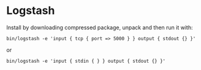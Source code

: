 Logstash
=========

Install by downloading compressed package, unpack and then run it with:

```
bin/logstash -e 'input { tcp { port => 5000 } } output { stdout {} }'
```

or 

```
bin/logstash -e 'input { stdin { } } output { stdout {} }'
```
